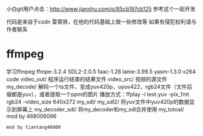 
小白git用户点击：http://www.jianshu.com/p/85cb197cb125  参考这个一起开发


代码是来自于csdn 雷霄骅，在他的代码基础上做一些修改等
如果有侵犯权利请与作者联系
# ffmpeg
学习ffmpeg 
ffmpe-3.2.4
SDL2-2.0.5
faac-1.28
lame-3.99.5
yasm-1.3.0
x264
code
	video_out/	  程序运行结束的结果文件
	video_src/	  视频的源文件
	my_decode/ 	  解码一个ts文件，变成yuv420p，uyuv422，rgb24文件（文件后缀都是yuv），或者提取一个ppm的图片
				播放方式：ffplay -i test.yuv -pix_fmt rgb24 -video_size 640x272
	my_sdl/
	my_sdl2/          将yuv文件中yuv420p的数据显示到屏幕上
	my_decoder_sdl/   将my_decoder和my_sdl合并使用
	my_totoal/       
mod by 468006096

	mod by tiantang46800
